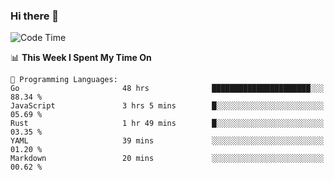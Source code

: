 ### Hi there 👋

<!--
**CrazyCollin/crazycollin** is a ✨ _special_ ✨ repository because its `README.md` (this file) appears on your GitHub profile.

Here are some ideas to get you started:

- 🔭 I’m currently working on ...
- 🌱 I’m currently learning ...
- 👯 I’m looking to collaborate on ...
- 🤔 I’m looking for help with ...
- 💬 Ask me about ...
- 📫 How to reach me: ...
- 😄 Pronouns: ...
- ⚡ Fun fact: ...
-->

<!--START_SECTION:waka-->
![Code Time](http://img.shields.io/badge/Code%20Time-873%20hrs%2045%20mins-blue)

📊 **This Week I Spent My Time On** 

```text
💬 Programming Languages: 
Go                       48 hrs              ██████████████████████░░░   88.34 % 
JavaScript               3 hrs 5 mins        █░░░░░░░░░░░░░░░░░░░░░░░░   05.69 % 
Rust                     1 hr 49 mins        █░░░░░░░░░░░░░░░░░░░░░░░░   03.35 % 
YAML                     39 mins             ░░░░░░░░░░░░░░░░░░░░░░░░░   01.20 % 
Markdown                 20 mins             ░░░░░░░░░░░░░░░░░░░░░░░░░   00.62 % 
```


<!--END_SECTION:waka-->
